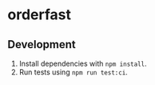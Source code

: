 # orderfast

## Development

1. Install dependencies with `npm install`.
2. Run tests using `npm run test:ci`.
